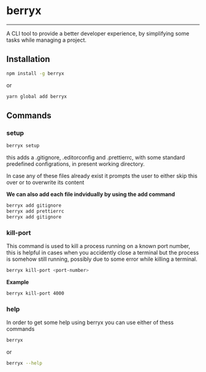 # berryx

---

A CLI tool to provide a better developer experience, by simplifying some tasks while managing a project.

## Installation

```bash
npm install -g berryx
```

or

```bash
yarn global add berryx
```

## Commands

### setup

```bash
berryx setup
```

this adds a .gitignore, .editorconfig and .prettierrc, with some standard predefined configrations, in present working directory.

In case any of these files already exist it prompts the user to either skip this over or to overwrite its content

**We can also add each file indvidually by using the add command**

```bash
berryx add gitignore
berryx add prettierrc
berryx add gitignore
```

### kill-port

This command is used to kill a process running on a known port number, this is helpful in cases when you accidently close a terminal but the process is somehow still running, possibly due to some error while killing a terminal.

```bash
berryx kill-port <port-number>
```

**Example**

```bash
berryx kill-port 4000
```

### help

In order to get some help using berryx you can use either of thess commands

```bash
berryx
```

or

```bash
berryx --help
```

